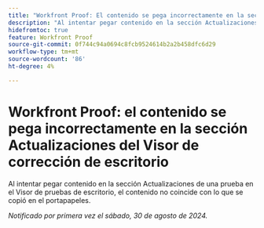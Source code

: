```yaml
---
title: "Workfront Proof: El contenido se pega incorrectamente en la sección Actualizaciones del Visor de corrección de escritorio"
description: "Al intentar pegar contenido en la sección Actualizaciones de una prueba en el Visor de pruebas de escritorio, el contenido no coincide con lo que se copió en el portapapeles."
hidefromtoc: true
feature: Workfront Proof
source-git-commit: 0f744c94a0694c8fcb9524614b2a2b458dfc6d29
workflow-type: tm+mt
source-wordcount: '86'
ht-degree: 4%

---
```


# Workfront Proof: el contenido se pega incorrectamente en la sección Actualizaciones del Visor de corrección de escritorio

Al intentar pegar contenido en la sección Actualizaciones de una prueba en el Visor de pruebas de escritorio, el contenido no coincide con lo que se copió en el portapapeles.

_Notificado por primera vez el sábado, 30 de agosto de 2024._
